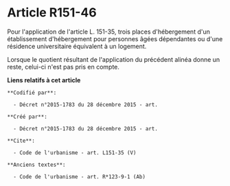 # Article R151-46

Pour l'application de l'article L. 151-35, trois places d'hébergement d'un établissement d'hébergement pour personnes âgées
dépendantes ou d'une résidence universitaire équivalent à un logement. 

Lorsque le quotient résultant de l'application du précédent alinéa donne un reste, celui-ci n'est pas pris en compte.

**Liens relatifs à cet article**

	**Codifié par**:

	  - Décret n°2015-1783 du 28 décembre 2015 - art.

	**Créé par**:

	  - Décret n°2015-1783 du 28 décembre 2015 - art.

	**Cite**:

	  - Code de l'urbanisme - art. L151-35 (V)

	**Anciens textes**:

	  - Code de l'urbanisme - art. R*123-9-1 (Ab)
